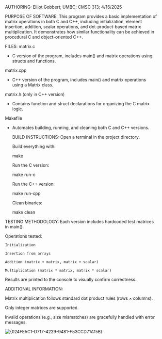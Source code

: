 AUTHORING: Elliot Gobbert; UMBC; CMSC 313; 4/16/2025

PURPOSE OF SOFTWARE: This program provides a basic implementation of matrix operations in both C and C++, including initialization, element insertion, addition, scalar operations, and dot-product-based matrix multiplication. It demonstrates how similar functionality can be achieved in procedural C and object-oriented C++.

FILES: 
matrix.c
- C version of the program, includes main() and matrix operations using structs and functions.

matrix.cpp
- C++ version of the program, includes main() and matrix operations using a Matrix class.

matrix.h (only in C++ version)
- Contains function and struct declarations for organizing the C matrix logic.

Makefile
- Automates building, running, and cleaning both C and C++ versions.

  BUILD INSTRUCTIONS:
  Open a terminal in the project directory.

  Build everything with:
  
  make
  
  Run the C version:
  
  make run-c
  
  Run the C++ version:
  
  make run-cpp
  
  Clean binaries:
  
  make clean

TESTING METHODOLOGY:
Each version includes hardcoded test matrices in main().

Operations tested:

    Initialization   
    
    Insertion from arrays   
    
    Addition (matrix + matrix, matrix + scalar)   
    
    Multiplication (matrix * matrix, matrix * scalar)

Results are printed to the console to visually confirm correctness.
  

 ADDITIONAL INFORMATION:
 
 Matrix multiplication follows standard dot product rules (rows × columns).
 
 Only integer matrices are supported.
 
 Invalid operations (e.g., size mismatches) are gracefully handled with error messages.

  
![{024FE5C1-D717-4229-9481-F53CCD71A15B}](https://github.com/user-attachments/assets/ba781c32-b065-43a1-ab82-67d93054d4ec)
